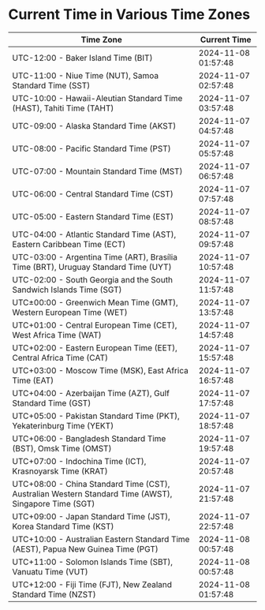 # Current Time in Various Time Zones

| Time Zone | Current Time |
|-----------|--------------|
| UTC-12:00 - Baker Island Time (BIT) | 2024-11-08 01:57:48 |
| UTC-11:00 - Niue Time (NUT), Samoa Standard Time (SST) | 2024-11-07 02:57:48 |
| UTC-10:00 - Hawaii-Aleutian Standard Time (HAST), Tahiti Time (TAHT) | 2024-11-07 03:57:48 |
| UTC-09:00 - Alaska Standard Time (AKST) | 2024-11-07 04:57:48 |
| UTC-08:00 - Pacific Standard Time (PST) | 2024-11-07 05:57:48 |
| UTC-07:00 - Mountain Standard Time (MST) | 2024-11-07 06:57:48 |
| UTC-06:00 - Central Standard Time (CST) | 2024-11-07 07:57:48 |
| UTC-05:00 - Eastern Standard Time (EST) | 2024-11-07 08:57:48 |
| UTC-04:00 - Atlantic Standard Time (AST), Eastern Caribbean Time (ECT) | 2024-11-07 09:57:48 |
| UTC-03:00 - Argentina Time (ART), Brasília Time (BRT), Uruguay Standard Time (UYT) | 2024-11-07 10:57:48 |
| UTC-02:00 - South Georgia and the South Sandwich Islands Time (SGT) | 2024-11-07 11:57:48 |
| UTC±00:00 - Greenwich Mean Time (GMT), Western European Time (WET) | 2024-11-07 13:57:48 |
| UTC+01:00 - Central European Time (CET), West Africa Time (WAT) | 2024-11-07 14:57:48 |
| UTC+02:00 - Eastern European Time (EET), Central Africa Time (CAT) | 2024-11-07 15:57:48 |
| UTC+03:00 - Moscow Time (MSK), East Africa Time (EAT) | 2024-11-07 16:57:48 |
| UTC+04:00 - Azerbaijan Time (AZT), Gulf Standard Time (GST) | 2024-11-07 17:57:48 |
| UTC+05:00 - Pakistan Standard Time (PKT), Yekaterinburg Time (YEKT) | 2024-11-07 18:57:48 |
| UTC+06:00 - Bangladesh Standard Time (BST), Omsk Time (OMST) | 2024-11-07 19:57:48 |
| UTC+07:00 - Indochina Time (ICT), Krasnoyarsk Time (KRAT) | 2024-11-07 20:57:48 |
| UTC+08:00 - China Standard Time (CST), Australian Western Standard Time (AWST), Singapore Time (SGT) | 2024-11-07 21:57:48 |
| UTC+09:00 - Japan Standard Time (JST), Korea Standard Time (KST) | 2024-11-07 22:57:48 |
| UTC+10:00 - Australian Eastern Standard Time (AEST), Papua New Guinea Time (PGT) | 2024-11-08 00:57:48 |
| UTC+11:00 - Solomon Islands Time (SBT), Vanuatu Time (VUT) | 2024-11-08 00:57:48 |
| UTC+12:00 - Fiji Time (FJT), New Zealand Standard Time (NZST) | 2024-11-08 01:57:48 |
